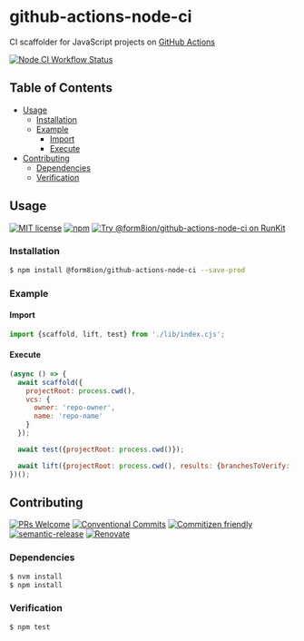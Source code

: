# github-actions-node-ci

CI scaffolder for JavaScript projects on [GitHub Actions](https://github.com/features/actions)

<!--status-badges start -->

[![Node CI Workflow Status][github-actions-ci-badge]][github-actions-ci-link]

<!--status-badges end -->

## Table of Contents

* [Usage](#usage)
  * [Installation](#installation)
  * [Example](#example)
    * [Import](#import)
    * [Execute](#execute)
* [Contributing](#contributing)
  * [Dependencies](#dependencies)
  * [Verification](#verification)

## Usage

<!--consumer-badges start -->

[![MIT license][license-badge]][license-link]
[![npm][npm-badge]][npm-link]
[![Try @form8ion/github-actions-node-ci on RunKit][runkit-badge]][runkit-link]

<!--consumer-badges end -->

### Installation

```sh
$ npm install @form8ion/github-actions-node-ci --save-prod
```

### Example

#### Import

```javascript
import {scaffold, lift, test} from './lib/index.cjs';
```

#### Execute

```javascript
(async () => {
  await scaffold({
    projectRoot: process.cwd(),
    vcs: {
      owner: 'repo-owner',
      name: 'repo-name'
    }
  });

  await test({projectRoot: process.cwd()});

  await lift({projectRoot: process.cwd(), results: {branchesToVerify: ['foo', 'bar']}});
})();
```

## Contributing

<!--contribution-badges start -->

[![PRs Welcome][PRs-badge]][PRs-link]
[![Conventional Commits][commit-convention-badge]][commit-convention-link]
[![Commitizen friendly][commitizen-badge]][commitizen-link]
[![semantic-release][semantic-release-badge]][semantic-release-link]
[![Renovate][renovate-badge]][renovate-link]

<!--contribution-badges end -->

### Dependencies

```sh
$ nvm install
$ npm install
```

### Verification

```sh
$ npm test
```

[PRs-link]: http://makeapullrequest.com

[PRs-badge]: https://img.shields.io/badge/PRs-welcome-brightgreen.svg

[commit-convention-link]: https://conventionalcommits.org

[commit-convention-badge]: https://img.shields.io/badge/Conventional%20Commits-1.0.0-yellow.svg

[commitizen-link]: http://commitizen.github.io/cz-cli/

[commitizen-badge]: https://img.shields.io/badge/commitizen-friendly-brightgreen.svg

[semantic-release-link]: https://github.com/semantic-release/semantic-release

[semantic-release-badge]: https://img.shields.io/badge/semantic--release-angular-e10079?logo=semantic-release

[renovate-link]: https://renovatebot.com

[renovate-badge]: https://img.shields.io/badge/renovate-enabled-brightgreen.svg?logo=renovatebot

[license-link]: LICENSE

[license-badge]: https://img.shields.io/github/license/form8ion/github-actions-node-ci.svg

[npm-link]: https://www.npmjs.com/package/@form8ion/github-actions-node-ci

[npm-badge]: https://img.shields.io/npm/v/@form8ion/github-actions-node-ci.svg

[runkit-link]: https://npm.runkit.com/@form8ion/github-actions-node-ci

[runkit-badge]: https://badge.runkitcdn.com/@form8ion/github-actions-node-ci.svg

[github-actions-ci-link]: https://github.com/form8ion/github-actions-node-ci/actions?query=workflow%3A%22Node.js+CI%22+branch%3Amaster

[github-actions-ci-badge]: https://img.shields.io/github/actions/workflow/status/form8ion/github-actions-node-ci/node-ci.yml.svg?branch=master&logo=github
